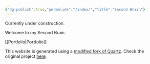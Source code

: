 ```yaml
---
{"dg-publish":true,"permalink":"/index/","title":"Second Brain"}
---
```



Currently under construction.

Welcome to my Second Brain.

[[Portfolio\|Portfolio]]

<!--

## Maps of Content

### Tabletop RPGs

#### Dungeons and Dragons

- [[{06} Spaces/{04} Dungeons and Dragons/{02} Areas/{01} Dungeons and Dragons/{01} One Shots/Dungeons & Dragons - One Shots - Index\|Dungeons & Dragons - One Shots - Index]]

#### IronClaw

- [[{06} Spaces/{03} IronClaw/{01} Maps of Content\|Overview]]
-->

This website is generated using a [modified fork of Quartz](https://github.com/saberzero1/quartz). Check the original project [here](https://github.com/jackyzha0/quartz).
